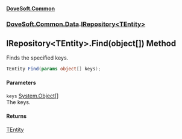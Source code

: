 #### [DoveSoft.Common](./index.md 'index')
### [DoveSoft.Common.Data](./DoveSoft-Common-Data.md 'DoveSoft.Common.Data').[IRepository&lt;TEntity&gt;](./DoveSoft-Common-Data-IRepository-TEntity-.md 'DoveSoft.Common.Data.IRepository&lt;TEntity&gt;')
## IRepository&lt;TEntity&gt;.Find(object[]) Method
Finds the specified keys.  
```csharp
TEntity Find(params object[] keys);
```
#### Parameters
<a name='DoveSoft-Common-Data-IRepository-TEntity--Find(object--)-keys'></a>
`keys` [System.Object](https://docs.microsoft.com/en-us/dotnet/api/System.Object 'System.Object')[[]](https://docs.microsoft.com/en-us/dotnet/api/System.Array 'System.Array')  
The keys.  
  
#### Returns
[TEntity](./DoveSoft-Common-Data-IRepository-TEntity-.md#DoveSoft-Common-Data-IRepository-TEntity--TEntity 'DoveSoft.Common.Data.IRepository&lt;TEntity&gt;.TEntity')  
  
